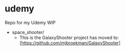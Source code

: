 # udemy
Repo for my Udemy WIP

- space_shooter/
  - This is the GalaxyShooter project has moved to: [https://github.com/mjbroekman/GalaxyShooter]
